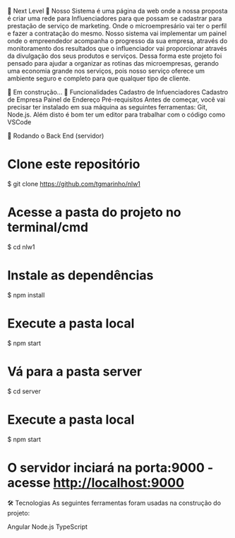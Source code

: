 🚀 Next Level 🚀
Nosso Sistema é uma página da web onde a nossa proposta é criar uma rede para Influenciadores para que possam se cadastrar para prestação de serviço de marketing. Onde o microempresário vai ter o perfil e fazer a contratação do mesmo. Nosso sistema vai implementar um painel onde o empreendedor acompanha o progresso da sua empresa, através do monitoramento dos resultados que o influenciador vai proporcionar através da divulgação dos seus produtos e serviços. Dessa forma este projeto foi pensado para ajudar a organizar as rotinas das microempresas, gerando uma economia grande nos serviços, pois nosso serviço oferece um ambiente seguro e completo para que qualquer tipo de cliente.

🚧 Em construção... 🚧
Funcionalidades
 Cadastro de Infuenciadores
 Cadastro de Empresa
 Painel de Endereço
Pré-requisitos
Antes de começar, você vai precisar ter instalado em sua máquina as seguintes ferramentas: Git, Node.js. Além disto é bom ter um editor para trabalhar com o código como VSCode

🎲 Rodando o Back End (servidor)
# Clone este repositório
$ git clone <https://github.com/tgmarinho/nlw1>

# Acesse a pasta do projeto no terminal/cmd
$ cd nlw1

# Instale as dependências
$ npm install

# Execute a pasta local
$ npm start  

# Vá para a pasta server
$ cd server

# Execute a pasta local
$ npm start  

# O servidor inciará na porta:9000 - acesse <http://localhost:9000>
🛠 Tecnologias
As seguintes ferramentas foram usadas na construção do projeto:

Angular
Node.js
TypeScript

